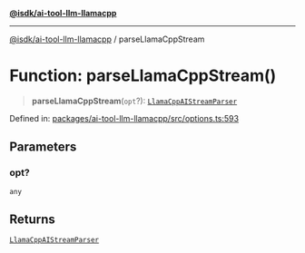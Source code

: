[**@isdk/ai-tool-llm-llamacpp**](../README.md)

***

[@isdk/ai-tool-llm-llamacpp](../globals.md) / parseLlamaCppStream

# Function: parseLlamaCppStream()

> **parseLlamaCppStream**(`opt`?): [`LlamaCppAIStreamParser`](../type-aliases/LlamaCppAIStreamParser.md)

Defined in: [packages/ai-tool-llm-llamacpp/src/options.ts:593](https://github.com/isdk/ai-tool-llm-llamacpp.js/blob/518858851e2f538474e91b57f5b1e7e12c3272ed/src/options.ts#L593)

## Parameters

### opt?

`any`

## Returns

[`LlamaCppAIStreamParser`](../type-aliases/LlamaCppAIStreamParser.md)
